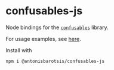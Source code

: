 # confusables-js

Node bindings for the [`confusables`](../confusables/README.md) library.

For usage examples, see [here](./__test__/index.spec.mjs).

Install with

```sh
npm i @antonisbarotsis/confusables-js
```
